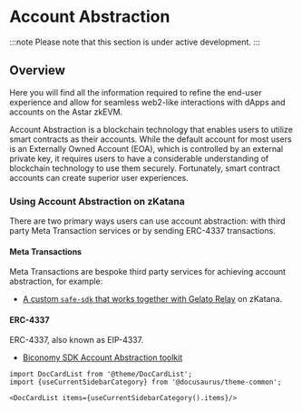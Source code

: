 # Account Abstraction

:::note
Please note that this section is under active development. 
:::

## Overview

Here you will find all the information required to refine the end-user experience and allow for seamless web2-like interactions with dApps and accounts on the Astar zkEVM.

Account Abstraction is a blockchain technology that enables users to utilize smart contracts as their accounts. While the default account for most users is an Externally Owned Account (EOA), which is controlled by an external private key, it requires users to have a considerable understanding of blockchain technology to use them securely. Fortunately, smart contract accounts can create superior user experiences.

### Using Account Abstraction on zKatana

There are two primary ways users can use account abstraction: with third party Meta Transaction services or by sending ERC-4337 transactions.

#### Meta Transactions
Meta Transactions are bespoke third party services for achieving account abstraction, for example: 
- [A custom `safe-sdk` that works together with Gelato Relay](/docs/build/zkEVM/integrations/account-abstraction/safe--aa/) on zKatana.

#### ERC-4337
ERC-4337, also known as EIP-4337.
- [Biconomy SDK Account Abstraction toolkit](/docs/build/zkEVM/integrations/account-abstraction/safe--aa/)

```mdx-code-block
import DocCardList from '@theme/DocCardList';
import {useCurrentSidebarCategory} from '@docusaurus/theme-common';

<DocCardList items={useCurrentSidebarCategory().items}/>
```
